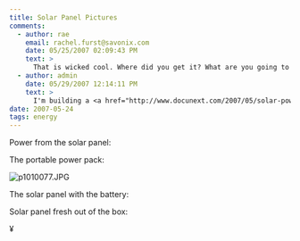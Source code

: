 ```yaml
---
title: Solar Panel Pictures 
comments:
  - author: rae
    email: rachel.furst@savonix.com
    date: 05/25/2007 02:09:43 PM
    text: >
      That is wicked cool. Where did you get it? What are you going to do with it?
  - author: admin
    date: 05/29/2007 12:14:11 PM
    text: >
      I'm building a <a href="http://www.docunext.com/2007/05/solar-powered-slug.html" rel="nofollow">Solar Powered Slug</a>!
date: 2007-05-24
tags: energy
---
```

Power from the solar panel:


The portable power pack:

<img src='http://www-sa.evenserver.com/s/img/2007/05/p1010077.thumbnail.JPG' title='p1010077.JPG' alt='p1010077.JPG' />

The solar panel with the battery:


Solar panel fresh out of the box:


¥

